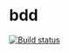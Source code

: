 # bdd

[![Build status](https://ci.appveyor.com/api/projects/status/9gpo7ege9nhmu9h3?svg=true)](https://ci.appveyor.com/project/AlenaLeskina/bdd)
